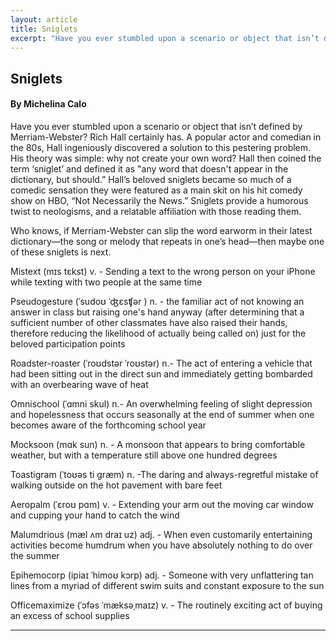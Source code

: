 ```yaml
---
layout: article
title: Sniglets
excerpt: "Have you ever stumbled upon a scenario or object that isn’t defined by Merriam-Webster? Rich Hall certainly has. A popular actor and comedian in the 80s, Hall ingeniously discovered a solution to this pestering problem."
---
```


<h2>Sniglets</h2>
<h4>By Michelina Calo</h4>

Have you ever stumbled upon a scenario or object that isn’t defined by Merriam-Webster? Rich Hall certainly has. A popular actor and comedian in the 80s, Hall ingeniously discovered a solution to this pestering problem. His theory was simple: why not create your own word?  Hall then coined the term ‘sniglet’ and defined it as "any word that doesn't appear in the dictionary, but should.” Hall’s beloved sniglets became so much of a comedic sensation they were featured as a main skit on his hit comedy show on HBO, “Not Necessarily the News.” Sniglets provide a humorous twist to neologisms, and a relatable affiliation with those reading them. 

Who knows, if Merriam-Webster can slip the word earworm in their latest dictionary—the song or melody that repeats in one’s head—then maybe one of these sniglets is next.

Mistext (mɪs tɛkst) v. - Sending a text to the wrong person on your iPhone while texting with two people at the same time

Pseudogesture (ˈsudoʊ ˈʤɛsʧər ) n. - the familiar act of not knowing an answer in class but raising one's hand anyway (after determining that a sufficient number of other classmates have also raised their hands, therefore reducing the likelihood of actually being called on) just for the beloved participation points

Roadster-roaster (ˈroʊdstər ˈroʊstər) n.- The act of entering a vehicle that had been sitting out in the direct sun and immediately getting bombarded with an overbearing wave of heat

Omnischool (ˈɑmni skul) n.- An overwhelming feeling of slight depression and hopelessness that occurs seasonally at the end of summer when one becomes aware of the forthcoming school year

Mocksoon (mɑk sun) n. - A monsoon that appears to bring comfortable weather, but with a temperature still above one hundred degrees 

Toastigram (ˈtoʊəs ti græm) n. -The daring and always-regretful mistake of walking outside on the hot pavement with bare feet

Aeropalm (ˈɛroʊ pɑm) v. - Extending your arm out the moving car window and cupping your hand to catch the wind 

Malumdrious (mæl ʌm draɪ uz) adj. - When even customarily entertaining activities become humdrum when you have absolutely nothing to do over the summer 

Epihemocorp (ipiaɪ ˈhimoʊ kɔrp) adj. - Someone with very unflattering tan lines from a myriad of different swim suits and constant exposure to the sun 

Officemaximize (ˈɔfəs ˈmæksəˌmaɪz) v. - The routinely exciting act of buying an excess of school supplies
 
<hr style="border-color:#7D7D7D;height:0.5px;">

